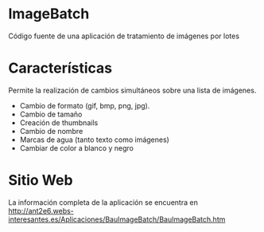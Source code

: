 # ImageBatch
Código fuente de una aplicación de tratamiento de imágenes por lotes

# Características

Permite la realización de cambios simultáneos sobre una lista de imágenes.

* Cambio de formato (gif, bmp, png, jpg).
* Cambio de tamaño
* Creación de thumbnails
* Cambio de nombre
* Marcas de agua (tanto texto como imágenes)
* Cambiar de color a blanco y negro

# Sitio Web

La información completa de la aplicación se encuentra en http://ant2e6.webs-interesantes.es/Aplicaciones/BauImageBatch/BauImageBatch.htm
